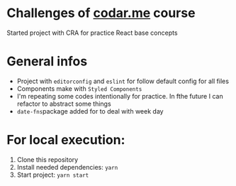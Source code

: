 # Challenges of [codar.me](https://codar.me/) course

Started project with CRA for practice React base concepts

# General infos

- Project with `editorconfig` and `eslint` for follow default config for all files
- Components make with `Styled Components`
- I'm repeating some codes intentionally for practice. In fthe future I can refactor to abstract some things
- `date-fns`package added for to deal with week day

# For local execution:

1. Clone this repository
2. Install needed dependencies: `yarn`
3. Start project: `yarn start`
